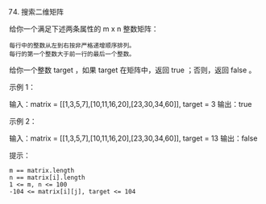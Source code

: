 74. 搜索二维矩阵

给你一个满足下述两条属性的 m x n 整数矩阵：

    每行中的整数从左到右按非严格递增顺序排列。
    每行的第一个整数大于前一行的最后一个整数。

给你一个整数 target ，如果 target 在矩阵中，返回 true ；否则，返回 false 。

 

示例 1：

输入：matrix = [[1,3,5,7],[10,11,16,20],[23,30,34,60]], target = 3
输出：true

示例 2：

输入：matrix = [[1,3,5,7],[10,11,16,20],[23,30,34,60]], target = 13
输出：false

 

提示：

    m == matrix.length
    n == matrix[i].length
    1 <= m, n <= 100
    -104 <= matrix[i][j], target <= 104

